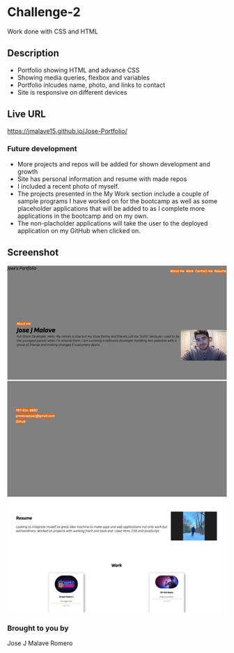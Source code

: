 # Challenge-2

Work done with CSS and HTML

## Description
* Portfolio showing HTML and advance CSS 
* Showing media queries, flexbox and variables
* Portfolio inlcudes name, photo, and links to contact
* Site is responsive on different devices

## Live URL 
https://jmalave15.github.io/Jose-Portfolio/

### Future development 

- More projects and repos will be added for shown development and growth
- Site has personal information and resume with made repos 
- I included a recent photo of myself.
- The projects presented in the My Work section include a couple of sample programs I have worked on for the bootcamp as well as some placeholder applications that will be added to as I complete more applications in the bootcamp and on my own.
- The non-placholder applications will take the user to the deployed application on my GitHub when clicked on.

## Screenshot
![screenshot](src/screen1.png)
![screenshot](src/screen2.png)
![screenshot](src/screen3.png)

### Brought to you by 
Jose J Malave Romero



